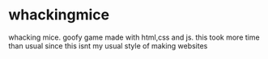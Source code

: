 # whackingmice
whacking mice. goofy game made with html,css and js. this took more time than usual since this isnt my usual style of making websites
